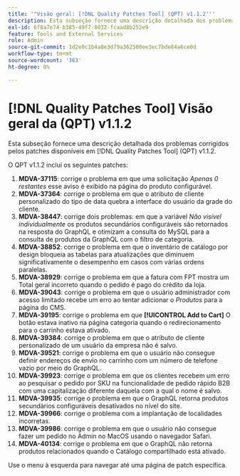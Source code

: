 ```yaml
---
title: '"Visão geral: [!DNL Quality Patches Tool] (QPT) v1.1.2'''
description: Esta subseção fornece uma descrição detalhada dos problemas corrigidos pelos patches disponíveis em [!DNL Quality Patches Tool] (QPT) v1.1.2.
exl-id: 6f8a7e74-b385-49f7-8032-fcaad8b252e9
feature: Tools and External Services
role: Admin
source-git-commit: 1d2e0c1b4a8e3d79a362500ee3ec7bde84a6ce0d
workflow-type: tm+mt
source-wordcount: '363'
ht-degree: 0%

---
```


# [!DNL Quality Patches Tool] Visão geral da (QPT) v1.1.2

Esta subseção fornece uma descrição detalhada dos problemas corrigidos pelos patches disponíveis em [!DNL Quality Patches Tool] (QPT) v1.1.2.

O QPT v1.1.2 inclui os seguintes patches:

1. **MDVA-37115**: corrige o problema em que uma solicitação *Apenas 0 restantes* esse aviso é exibido na página do produto configurável.
1. **MDVA-37364**: corrige o problema em que o atributo de cliente personalizado do tipo de data quebra a interface do usuário da grade do cliente.
1. **MDVA-38447**: corrige dois problemas: em que a variável *Não visível individualmente* os produtos secundários configuráveis são retornados na resposta do GraphQL e otimizam a consulta do MySQL para a consulta de produtos da GraphQL com o filtro de categoria.
1. **MDVA-38852**: corrige o problema em que o inventário de catálogo por design bloqueia as tabelas para atualizações que diminuem significativamente o desempenho em casos com várias ordens paralelas.
1. **MDVA-38929**: corrige o problema em que a fatura com FPT mostra um Total geral incorreto quando o pedido é pago do crédito da loja.
1. **MDVA-39043**: corrige o problema em que o usuário administrador com acesso limitado recebe um erro ao tentar adicionar o *Produtos* para a página do CMS.
1. **MDVA-39195**: corrige o problema em que **[!UICONTROL Add to Cart]** O botão estava inativo na página categoria quando o redirecionamento para o carrinho estava ativado.
1. **MDVA-39384**: corrige o problema em que o atributo de cliente personalizado de um usuário da empresa não é salvo.
1. **MDVA-39521**: corrige o problema em que o usuário não consegue definir endereços de envio no carrinho com um número de telefone vazio por meio do GraphQL.
1. **MDVA-39923**: corrige o problema em que os clientes recebem um erro ao pesquisar o pedido por SKU na funcionalidade de pedido rápido B2B com uma capitalização diferente daquela com a qual o nome é salvo.
1. **MDVA-39935**: corrige o problema em que o GraphQL retorna produtos secundários configuráveis desativados no nível do site.
1. **MDVA-39966**: corrige o problema com a implantação de localidades incorretas.
1. **MDVA-39986**: corrige o problema em que o usuário não consegue fazer um pedido no Admin no MacOS usando o navegador Safari.
1. **MDVA-40134**: corrige o problema em que o GraphQL não retorna produtos relacionados quando o Catálogo compartilhado está ativado.

Use o menu à esquerda para navegar até uma página de patch específica.
